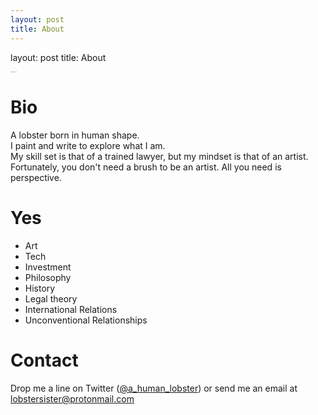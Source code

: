 ```yaml
---
layout: post
title: About
---
```


layout: post
title: About



<img src="E:\Lobstersister\profile pic_round.png" alt="profile pic_round" style="zoom:8%;" />

# Bio

A lobster born in human shape. <br/>I paint and write to explore what I am. <br/>My skill set is that of a trained lawyer, but my mindset is that of an artist. <br/>Fortunately, you don't need a brush to be an artist. All you need is perspective. 



# Yes

* Art
* Tech
* Investment 
* Philosophy
* History
* Legal theory
* International Relations
* Unconventional Relationships



# Contact 

Drop me a line on Twitter ([@a_human_lobster](<https://twitter.com/a_human_lobster>)) or send me an email at lobstersister@protonmail.com
